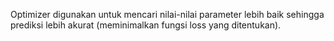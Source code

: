 Optimizer digunakan untuk mencari nilai-nilai parameter lebih baik sehingga prediksi lebih akurat (meminimalkan fungsi loss yang ditentukan). 

